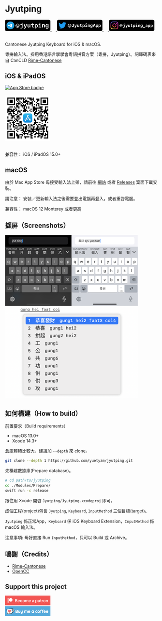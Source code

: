 Jyutping
======

<a href="https://t.me/jyutping">
        <img src="images/telegram.png" alt="Telegram" width="150"/>
</a>　<a href="https://twitter.com/JyutpingApp">
        <img src="images/twitter.png" alt="Twitter" width="150"/>
</a>　<a href="https://www.instagram.com/jyutping_app">
        <img src="images/instagram.png" alt="Instagram" width="150"/>
</a>
<br>
<br>

Cantonese Jyutping Keyboard for iOS & macOS.

粵拼輸入法。採用香港語言學學會粵語拼音方案（粵拼，Jyutping）。詞庫碼表來自 CanCLD [Rime-Cantonese](https://github.com/rime/rime-cantonese)

## iOS & iPadOS

<a href="https://apps.apple.com/hk/app/id1509367629">
        <img src="images/app-store-badge.svg" alt="App Store badge" width="150"/>
</a>
<br>
<br>

<a href="https://apps.apple.com/hk/app/id1509367629">
        <img src="images/app-store-link-qrcode.png" alt="App Store QR Code" width="150"/>
</a>
<br>
<br>

兼容性： iOS / iPadOS 15.0+

## macOS
由於 Mac App Store 毋接受輸入法上架，請前往 [網站](https://jyutping.app) 或者 [Releases](https://github.com/yuetyam/jyutping/releases) 䈎面下載安裝。

請注意： 安裝／更新輸入法之後需要登出電腦再登入，或者重啓電腦。

兼容性： macOS 12 Monterey 或者更高

## 擷屏（Screenshots）
<img src="images/screenshot.png" alt="iPhone screenshots" width="440"/>
<br>
<img src="images/screenshot-mac.png" alt="macOS screenshots" width="440"/>


## 如何構建（How to build）
前置要求（Build requirements）
- macOS 13.0+
- Xcode 14.3+

倉庫體積比較大，建議加 `--depth` 來 clone。
~~~bash
git clone --depth 1 https://github.com/yuetyam/jyutping.git
~~~
先構建數據庫(Prepare database)。
~~~bash
# cd path/to/jyutping
cd ./Modules/Prepare/
swift run -c release
~~~
跟住用 Xcode 開啓 `Jyutping/Jyutping.xcodeproj` 即可。

成個工程(project)包含 `Jyutping`, `Keyboard`, `InputMethod` 三個目標(target)。

`Jyutping` 係正常App，`Keyboard` 係 iOS Keyboard Extension，`InputMethod` 係 macOS 輸入法。

注意事項: 毋好直接 Run `InputMethod`，只可以 Build 或 Archive。

## 鳴謝（Credits）
- [Rime-Cantonese](https://github.com/rime/rime-cantonese)
- [OpenCC](https://github.com/BYVoid/OpenCC)

## Support this project
<a href="https://patreon.com/ososoio">
        <img src="images/become-a-patron.png" alt="patreon" width="150"/>
</a>
<br>
<a href="https://ko-fi.com/ososoio">
        <img src="images/buy-me-a-coffee.png" alt="ko-fi, buy me a coffee" width="150"/>
</a>
